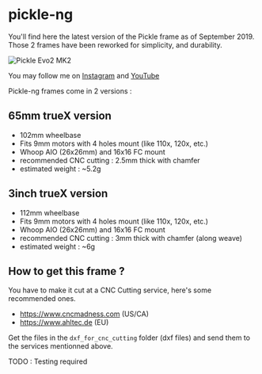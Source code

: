 # pickle-ng

You'll find here the latest version of the Pickle frame as of September 2019. Those 2 frames have been reworked for simplicity, and durability.

![Pickle Evo2 MK2](https://github.com/ledroneclub/pickle-ng_frame/blob/master/gfx/render2.png)

You may follow me on [Instagram](https://www.instagram.com/ledrone.club/) and [YouTube](https://www.youtube.com/channel/UCapTPmZgBj52TmWORFjEoqg)

Pickle-ng frames come in 2 versions :

## 65mm trueX version

* 102mm wheelbase
* Fits 9mm motors with 4 holes mount (like 110x, 120x, etc.)
* Whoop AIO (26x26mm) and 16x16 FC mount
* recommended CNC cutting : 2.5mm thick with chamfer
* estimated weight : ~5.2g


## 3inch trueX version 

* 112mm wheelbase
* Fits 9mm motors with 4 holes mount (like 110x, 120x, etc.)
* Whoop AIO (26x26mm) and 16x16 FC mount
* recommended CNC cutting : 3mm thick with chamfer (along weave)
* estimated weight : ~6g


## How to get this frame ?

You have to make it cut at a CNC Cutting service, here's some recommended ones.

* https://www.cncmadness.com (US/CA)
* https://www.ahltec.de (EU)

Get the files in the ```dxf_for_cnc_cutting``` folder (dxf files) and send them to the services mentionned above.


TODO : Testing required
